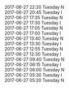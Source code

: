 2017-06-27 22:20 Tuesday  N  
2017-06-27 20:45 Tuesday  I  
2017-06-27 17:35 Tuesday  N  
2017-06-27 17:30 Tuesday  I  
2017-06-27 17:05 Tuesday  N  
2017-06-27 17:00 Tuesday  I  
2017-06-27 13:40 Tuesday  N  
2017-06-27 13:30 Tuesday  I  
2017-06-27 12:55 Tuesday  N  
2017-06-27 12:30 Tuesday  I  
2017-06-27 09:40 Tuesday  N  
2017-06-27 06:15 Tuesday  I  
2017-06-27 06:00 Tuesday  N  
2017-06-27 05:30 Tuesday  I  
2017-06-27 05:20 Tuesday  N  

